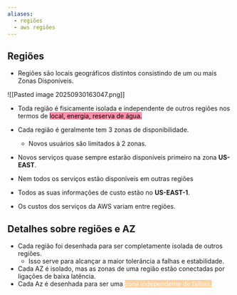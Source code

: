 ```yaml
---
aliases:
  - regiões
  - aws regiões
---
```

## Regiões

- Regiões são locais geográficos distintos consistindo de um ou mais Zonas Disponíveis.

![[Pasted image 20250930163047.png]]

- Toda região é fisicamente isolada e independente de outros regiões nos termos de <mark style="background: #FF5582A6;">local, energia, reserva de água.</mark>

- Cada região é geralmente tem 3 zonas de disponibilidade.
	- Novos usuários são limitados à 2 zonas.

- Novos serviços quase sempre estarão disponíveis primeiro na zona **US-EAST**.
- Nem todos os serviços estão disponíveis em outras regiões
- Todos as suas informações de custo estão no **US-EAST-1**.
- Os custos dos serviços da AWS variam entre regiões.

## Detalhes sobre regiões e AZ

- Cada região foi desenhada para ser completamente isolada de outros regiões.
	- Isso serve para alcançar a maior tolerância a falhas e estabilidade.
- Cada AZ é isolado, mas as zonas de uma região estão conectadas por ligações de baixa latência.
- Cada Az é desenhada para ser uma <mark style="background: #FFB86CA6; color: white;">zona independente de falhas.</mark> 